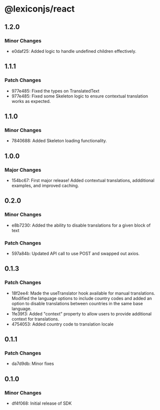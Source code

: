 # @lexiconjs/react

## 1.2.0

### Minor Changes

- e0daf25: Added logic to handle undefined children effectively.

## 1.1.1

### Patch Changes

- 977e485: Fixed the types on TranslatedText
- 977e485: Fixed some Skeleton logic to ensure contextual translation works as expected.

## 1.1.0

### Minor Changes

- 7840688: Added Skeleton loading functionality.

## 1.0.0

### Major Changes

- 154bc67: First major release! Added contextual translations, addditional examples, and improved caching.

## 0.2.0

### Minor Changes

- e8b7230: Added the ability to disable translations for a given block of text

### Patch Changes

- 597a84b: Updated API call to use POST and swapped out axios.

## 0.1.3

### Patch Changes

- 18f2ee4: Made the useTranslator hook available for manual translations. Modified the language options to include country codes and added an option to disable translations between countries in the same base language.
- 1fe39f3: Added "context" property to allow users to provide additional context for translations.
- 4754053: Added country code to translation locale

## 0.1.1

### Patch Changes

- da7d9db: Minor fixes

## 0.1.0

### Minor Changes

- df4f068: Initial release of SDK
